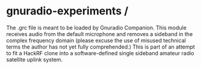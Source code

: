 # gnuradio-experiments /
The .grc file is meant to be loaded by Gnuradio Companion. This module receives audio from the default microphone and removes a sideband in the complex frequency domain (please excuse the use of misused technical terms the author has not yet fully comprehended.) This is part of an attempt to fit a HackRF clone into a software-defined single sideband amateur radio satellite uplink system.
